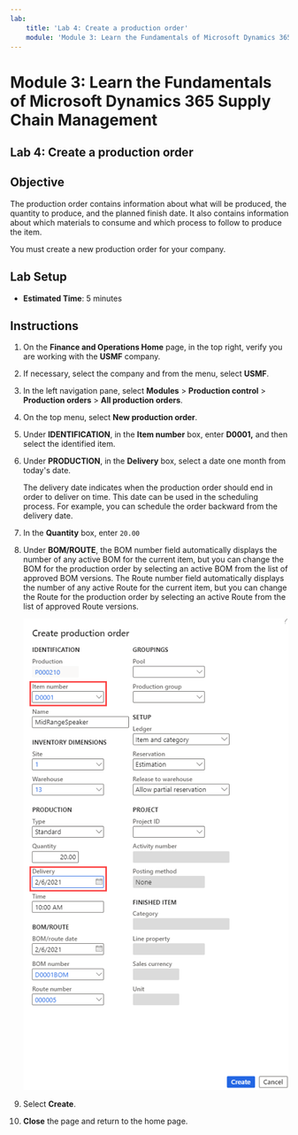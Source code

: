 ```yaml
---
lab:
    title: 'Lab 4: Create a production order'
    module: 'Module 3: Learn the Fundamentals of Microsoft Dynamics 365 Supply Chain Management'
---
```


# Module 3: Learn the Fundamentals of Microsoft Dynamics 365 Supply Chain Management

## Lab 4: Create a production order

## Objective

The production order contains information about what will be produced, the quantity to produce, and the planned finish date. It also contains information about which materials to consume and which process to follow to produce the item.

You must create a new production order for your company.

## Lab Setup

   - **Estimated Time**: 5 minutes

## Instructions

1.  On the **Finance and Operations Home** page, in the top right, verify you are working with the **USMF** company. 

1.  If necessary, select the company and from the menu, select **USMF**. 

1.  In the left navigation pane, select **Modules** > **Production control** > **Production orders** > **All production orders**. 

1.  On the top menu, select **New production order**. 

1.  Under **IDENTIFICATION**, in the **Item number** box, enter **D0001,** and then select the identified item. 

1.  Under **PRODUCTION**, in the **Delivery** box, select a date one month from today's date. 
   
    The delivery date indicates when the production order should end in order to deliver on time. This date can be used in the scheduling process. For example, you can schedule the order backward from the delivery date. 

1.  In the **Quantity** box, enter `20.00` 

1.  Under **BOM/ROUTE**, the BOM number field automatically displays the number of any active BOM for the current item, but you can change the BOM for the production order by selecting an active BOM from the list of approved BOM versions. The Route number field automatically displays the number of any active Route for the current item, but you can change the Route for the production order by selecting an active Route from the list of approved Route versions. 

    ![Screen image displaying the complete Create production order pane](./media/lp1-m4-new-production-order-pane.png)

1.  Select **Create**. 

1.  **Close** the page and return to the home page. 

